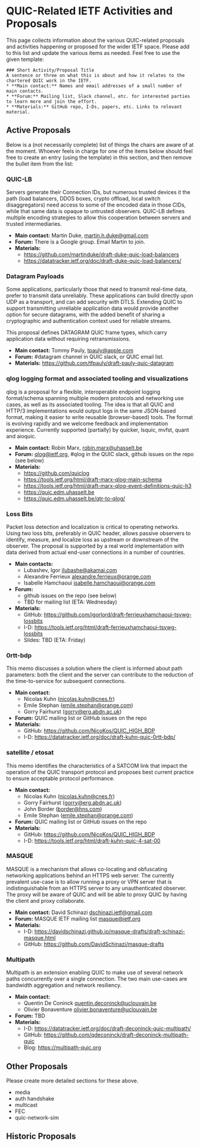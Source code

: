 # QUIC-Related IETF Activities and Proposals 

This page collects information about the various QUIC-related proposals and activities happening or proposed for the wider IETF space. Please add to this list and update the various items as needed. Feel free to use the given template:

```
### Short Activity/Proposal Title
A sentence or three on what this is about and how it relates to the chartered QUIC work in the IETF.
* **Main contact:** Names and email addresses of a small number of main contacts.
* **Forum:** Mailing list, Slack channel, etc. for interested parties to learn more and join the effort.
* **Materials:** GitHub repo, I-Ds, papers, etc. Links to relevant material.
```

## Active Proposals

Below is a (not necessarily complete) list of things the chairs are aware of at the moment. Whoever feels in charge for one of the items below should feel free to create an entry (using the template) in this section, and then remove the bullet item from the list:

### QUIC-LB

Servers generate their Connection IDs, but numerous trusted devices it the path (load balancers, DDOS boxes, crypto offload, local switch disaggregators) need access to some of the encoded data in those CIDs, while that same data is opaque to untrusted observers. QUIC-LB defines multiple encoding strategies to allow this cooperation between servers and trusted intermediaries.

* **Main contact:** Martin Duke, martin.h.duke@gmail.com
* **Forum:** There is a Google group. Email Martin to join.
* **Materials:**
  * https://github.com/martinduke/draft-duke-quic-load-balancers
  * https://datatracker.ietf.org/doc/draft-duke-quic-load-balancers/

### Datagram Payloads

Some applications, particularly those that need to transmit real-time data, prefer to transmit data unreliably. These applications can build directly upon UDP as a transport, and can add security with DTLS. Extending QUIC to support transmitting unreliable application data would provide another option for secure datagrams, with the added benefit of sharing a cryptographic and authentication context used for reliable streams.

This proposal defines DATAGRAM QUIC frame types, which carry application data without requiring retransmissions.

* **Main contact:** Tommy Pauly, tpauly@apple.com
* **Forum:** #datagram channel in QUIC slack, or QUIC email list.
* **Materials:** https://github.com/tfpauly/draft-pauly-quic-datagram

### qlog logging format and associated tooling and visualizations
qlog is a proposal for a flexible, interoperable endpoint logging format/schema spanning multiple modern protocols and networking use cases, as well as its associated tooling. The idea is that all QUIC and HTTP/3 implementations would output logs in the same JSON-based format, making it easier to write reusable (browser-based) tools. The format is evolving rapidly and we welcome feedback and implementation experience. Currently supported (partially) by quicker, lsquic, mvfst, quant and aioquic. 

* **Main contact:** Robin Marx, robin.marx@uhasselt.be
* **Forum:** qlog@ietf.org, #qlog in the QUIC slack, github issues on the repo (see below)
* **Materials:**
  * https://github.com/quiclog
  * https://tools.ietf.org/html/draft-marx-qlog-main-schema
  * https://tools.ietf.org/html/draft-marx-qlog-event-definitions-quic-h3
  * https://quic.edm.uhasselt.be
  * https://quic.edm.uhasselt.be/qtr-to-qlog/

### Loss Bits

Packet loss detection and localization is critical to operating networks.  Using two loss bits, preferably in QUIC header, allows passive observers to identify, measure, and localize loss as upstream or downstream of the observer.  The proposal is supported by a real world implementation with data derived from actual end-user connections in a number of countries.

* **Main contacts:** 
  * Lubashev, Igor <ilubashe@akamai.com>
  * Alexandre Ferrieux <alexandre.ferrieux@orange.com>
  * Isabelle Hamchaoui <isabelle.hamchaoui@orange.com>
* **Forum:**
  * github issues on the repo (see below)
  * TBD for mailing list (ETA: Wednesday)
* **Materials:**
  * GitHub: https://github.com/igorlord/draft-ferrieuxhamchaoui-tsvwg-lossbits
  * I-D: https://tools.ietf.org/html/draft-ferrieuxhamchaoui-tsvwg-lossbits
  * Slides: TBD (ETA: Friday)

### 0rtt-bdp

This memo discusses a solution where the client is informed about path parameters: both the client and the server can contribute to the reduction of the time-to-service for subsequent connections.
* **Main contact:**
  * Nicolas Kuhn (nicolas.kuhn@cnes.fr)
  * Emile Stephan (emile.stephan@orange.com)
  * Gorry Fairhurst (gorry@erg.abdn.ac.uk)
* **Forum:** QUIC mailing list or GitHub issues on the repo
* **Materials:** 
  * GitHub: https://github.com/NicoKos/QUIC_HIGH_BDP
  * I-D: https://datatracker.ietf.org/doc/draft-kuhn-quic-0rtt-bdp/ 

### satellite / etosat
This memo identifies the characteristics of a SATCOM link that impact the operation of the QUIC transport protocol and proposes best current practice to ensure acceptable protocol performance.
* **Main contact:** 
  * Nicolas Kuhn (nicolas.kuhn@cnes.fr)
  * Gorry Fairhurst (gorry@erg.abdn.ac.uk)
  * John Border (border@hns.com)
  * Emile Stephan (emile.stephan@orange.com)
* **Forum:** QUIC mailing list or GitHub issues on the repo
* **Materials:** 
  * GitHub: https://github.com/NicoKos/QUIC_HIGH_BDP
  * I-D: https://tools.ietf.org/html/draft-kuhn-quic-4-sat-00

### MASQUE
MASQUE is a mechanism that allows co-locating and obfuscating networking applications behind an HTTPS web server. The currently prevalent use-case is to allow running a proxy or VPN server that is indistinguishable from an HTTPS server to any unauthenticated observer. The proxy will be aware of QUIC and will be able to proxy QUIC by having the client and proxy collaborate.

* **Main contact:** David Schinazi <dschinazi.ietf@gmail.com>
* **Forum:** MASQUE IETF mailing list <masque@ietf.org>
* **Materials:**
  * I-D: https://davidschinazi.github.io/masque-drafts/draft-schinazi-masque.html
  * GitHub: https://github.com/DavidSchinazi/masque-drafts

### Multipath
Multipath is an extension enabling QUIC to make use of several network paths concurrently over a single connection. The two main use-cases are bandwidth aggregation and network resiliency.

* **Main contact:**
  * Quentin De Coninck <quentin.deconinck@uclouvain.be>
  * Olivier Bonaventure <olivier.bonaventure@uclouvain.be>
* **Forum:** TBD
* **Materials:**
  * I-D: https://datatracker.ietf.org/doc/draft-deconinck-quic-multipath/
  * GitHub: https://github.com/qdeconinck/draft-deconinck-multipath-quic
  * Blog: https://multipath-quic.org

## Other Proposals

Please create more detailed sections for these above.

* media
* auth handshake
* multicast 
* FEC
* quic-network-sim


## Historic Proposals
